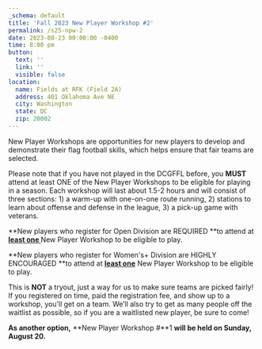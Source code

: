 ```yaml
---
_schema: default
title: 'Fall 2023 New Player Workshop #2'
permalink: /s25-npw-2
date: 2023-08-23 00:00:00 -0400
time: 8:00 pm
button:
  text: ''
  link: ''
  visible: false
location:
  name: Fields at RFK (Field 2A)
  address: 401 Oklahoma Ave NE
  city: Washington
  state: DC
  zip: 20002
---
```

New Player Workshops are opportunities for new players to develop and demonstrate their flag football skills, which helps ensure that fair teams are selected.

Please note that if you have not played in the DCGFFL before, you **MUST** attend at least ONE of the New Player Workshops to be eligible for playing in a season. Each workshop will last about 1.5-2 hours and will consist of three sections: 1) a warm-up with one-on-one route running, 2) stations to learn about offense and defense in the league, 3) a pick-up game with veterans.

**New players who register for Open Division are REQUIRED&nbsp;**to attend at <u><strong>least one </strong></u>New Player Workshop to be eligible to play. &nbsp;&nbsp;

**New players who register for Women's+ Division are HIGHLY ENCOURAGED&nbsp;**to attend at <u><strong>least one</strong></u> New Player Workshop to be eligible to play. &nbsp;

This is **NOT** a tryout, just a way for us to make sure teams are picked fairly! If you registered on time, paid the registration fee, and show up to a workshop, you’ll get on a team. We’ll also try to get as many people off the waitlist as possible, so if you are a waitlisted new player, be sure to come!

**As another option,** **New Player Workshop \#**1&nbsp;**will be held on Sunday, August 20.**